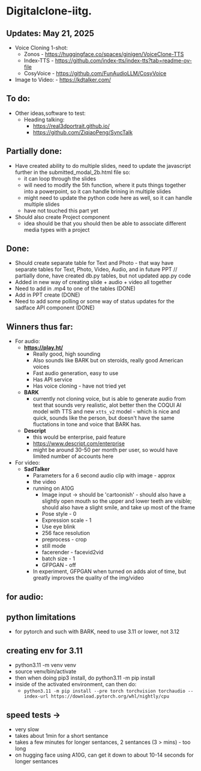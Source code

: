 # Digitalclone-iitg.


## Updates: May 21, 2025

- Voice Cloning 1-shot: 
    - Zonos - https://huggingface.co/spaces/ginigen/VoiceClone-TTS 
    - Index-TTS - https://github.com/index-tts/index-tts?tab=readme-ov-file 
    - CosyVoice - https://github.com/FunAudioLLM/CosyVoice 
- Image to Video: 
        - https://kdtalker.com/ 


## To do: 

- Other ideas,software to test: 
    - Heading talking: 
        - https://real3dportrait.github.io/ 
        - https://github.com/ZiqiaoPeng/SyncTalk 

## Partially done:
- Have created ability to do multiple slides, need to update the javascript further in the submitted_modal_2b.html file so: 
    - it can loop through the slides 
    - will need to modify the 5th function, where it puts things together into a powerpoint, so it can handle brining in multiple slides 
    - might need to update the python code here as well, so it can handle multiple slides
    - have not touched this part yet 
- Should also create Project component 
    - idea should be that you should then be able to associate different media types with a project

## Done:
- Should create separate table for Text and Photo - that way have separate tables for Text, Photo, Video, Audio, and in future PPT // partially done, have created db.py tables, but not updated app.py code
- Added in new way of creating slide + audio + video all together 
- Need to add in .mp4 to one of the tables (DONE)
- Add in PPT create (DONE)
- Need to add some polling or some way of status updates for the sadface API component (DONE)

## Winners thus far: 
- For audio:
    - **https://play.ht/**
        - Really good, high sounding 
        - Also sounds like BARK but on steroids, really good American voices 
        - Fast audio generation, easy to use 
        - Has API service 
        - Has voice cloning - have not tried yet 
    - **BARK** 
        - currently not cloning voice, but is able to generate audio from text that sounds very realistic, alot better then the COQUI AI model with TTS and new `xtts_v2` model - which is nice and quick, sounds like the person, but doesn't have the same fluctations in tone and voice that BARK has.
    - **Descript**
        - this would be enterprise, paid feature 
        - https://www.descript.com/enterprise 
        - might be around 30-50 per month per user, so would have limited number of accounts here
- For video: 
    - **SadTalker**
        - Parameters for a 6 second audio clip with image - approx 
        - the video 
        - running on A10G  
            - Image input -> should be 'cartoonish' - should also have a slightly open mouth so the upper and lower teeth are visible; should also have a slight smile, and take up most of the frame
            - Pose style - 0 
            - Expression scale - 1 
            - Use eye blink
            - 256 face resolution
            - preprocess - crop 
            - still mode
            - facerender - facevid2vid
            - batch size - 1 
            - GFPGAN - off 
        - In experiment, GFPGAN when turned on adds alot of time, but greatly improves the quality of the img/video

## for audio:
## python limitations
- for pytorch and such with BARK, need to use 3.11 or lower, not 3.12 

## creating env for 3.11
- python3.11 -m venv venv
- source venv/bin/activate
- then when doing pip3 install, do python3.11 -m pip install <package>
- inside of the activated environment, can then do: 
    - `python3.11 -m pip install --pre torch torchvision torchaudio --index-url https://download.pytorch.org/whl/nightly/cpu`

## speed tests -> 
- very slow 
- takes about 1min for a short sentance
- takes a few minutes for longer sentances, 2 sentances (3 > mins) - too long
- on hugging face using A10G, can get it down to about 10-14 seconds for longer sentances 